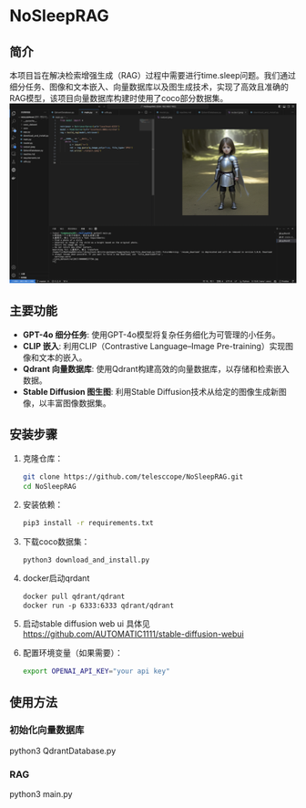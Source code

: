 # NoSleepRAG
## 简介

本项目旨在解决检索增强生成（RAG）过程中需要进行time.sleep问题。我们通过细分任务、图像和文本嵌入、向量数据库以及图生成技术，实现了高效且准确的RAG模型，该项目向量数据库构建时使用了coco部分数据集。
<img src='./image.png'>
## 主要功能

- **GPT-4o 细分任务**: 使用GPT-4o模型将复杂任务细化为可管理的小任务。
- **CLIP 嵌入**: 利用CLIP（Contrastive Language–Image Pre-training）实现图像和文本的嵌入。
- **Qdrant 向量数据库**: 使用Qdrant构建高效的向量数据库，以存储和检索嵌入数据。
- **Stable Diffusion 图生图**: 利用Stable Diffusion技术从给定的图像生成新图像，以丰富图像数据集。

## 安装步骤

1. 克隆仓库：
    ```bash
    git clone https://github.com/telesccope/NoSleepRAG.git
    cd NoSleepRAG
    ```

2. 安装依赖：
    ```bash
    pip3 install -r requirements.txt
    ```
3. 下载coco数据集：
    ```
    python3 download_and_install.py
    ```
    
3. docker启动qrdant
    ```
    docker pull qdrant/qdrant
    docker run -p 6333:6333 qdrant/qdrant
    ```

4. 启动stable diffusion web ui
    具体见 https://github.com/AUTOMATIC1111/stable-diffusion-webui

5. 配置环境变量（如果需要）：
    ```bash
    export OPENAI_API_KEY="your api key"
    ```

## 使用方法
### 初始化向量数据库
python3 QdrantDatabase.py

### RAG
python3 main.py
